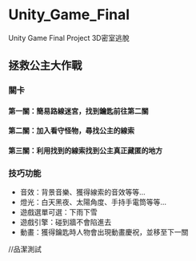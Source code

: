 # Unity_Game_Final
Unity Game Final Project
3D密室逃脫

## 拯救公主大作戰
### 關卡
#### 第一關：簡易路線迷宮，找到鑰匙前往第二關
#### 第二關：加入看守怪物，尋找公主的線索
#### 第三關：利用找到的線索找到公主真正藏匿的地方

### 技巧功能
* 音效：背景音樂、獲得線索的音效等等…
* 燈光：白天黑夜、太陽角度、手持手電筒等等…
* 遊戲選單可選：下雨下雪
* 遊戲引擎：碰到牆不會陷進去
* 動畫：獲得鑰匙時人物會出現動畫慶祝，並移至下一關

//品潔測試